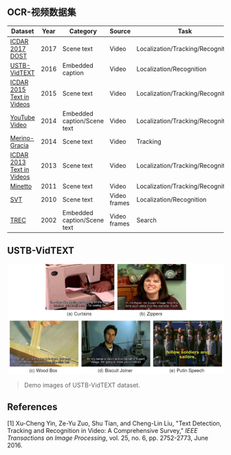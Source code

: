 ## OCR-视频数据集
|Dataset|Year|Category|Source|Task|Language|
|---|---|---|---|---|---|
|[ICDAR 2017 DOST](http://rrc.cvc.uab.es/?ch=7&com=introduction)|2017|Scene text|Video|Localization/Tracking/Recognition|English/Japanese|
|[USTB-VidTEXT](http://prir.ustb.edu.cn/WebT2DAR)|2016|Embedded caption|Video|Localization/Recognition|English/Chinese|
|[ICDAR 2015 Text in Videos](http://rrc.cvc.uab.es/?ch=3&com=introduction)|2015|Scene text|Video|Localization/Tracking/Recognition|English/Spanish/French/Japanese|
|[YouTube Video](http://vision.ucsd.edu/content/youtube-video-text)|2014|Embedded caption/Scene text|Video|Localization/Tracking/Recognition|English|
|[Merino-Gracia](http://nf.ull.es/research/eav/text/tracking)|2014|Scene text|Video|Tracking|English|
|[ICDAR 2013 Text in Videos](http://dagdata.cvc.uab.es/icdar2013competition/?ch=3)|2013|Scene text|Video|Localization/Tracking/Recognition|English/Spanish/French/Japanese|
|[Minetto](http://www.liv.ic.unicamp.br/~minetto/datasets/text/VIDEOS/)|2011|Scene text|Video|Localization/Tracking/Recognition|English|
|[SVT](http://vision.ucsd.edu/~kai/grocr/)|2010|Scene text|Video frames|Localization/Recognition|English|
|[TREC](https://www-nlpir.nist.gov/projects/t2002v/keyframes/)|2002|Embedded caption/Scene text|Video frames|Search|English|

## USTB-VidTEXT
![USTB-VidTEXT_demo](demo_images/USTB-VidTEXT_demo.jpg)
> Demo images of USTB-VidTEXT dataset.

## References
[1] Xu-Cheng Yin, Ze-Yu Zuo, Shu Tian, and Cheng-Lin Liu, "Text Detection, Tracking and Recognition in Video: A Comprehensive Survey," *IEEE Transactions on Image Processing*, vol. 25, no. 6, pp. 2752-2773, June 2016.
